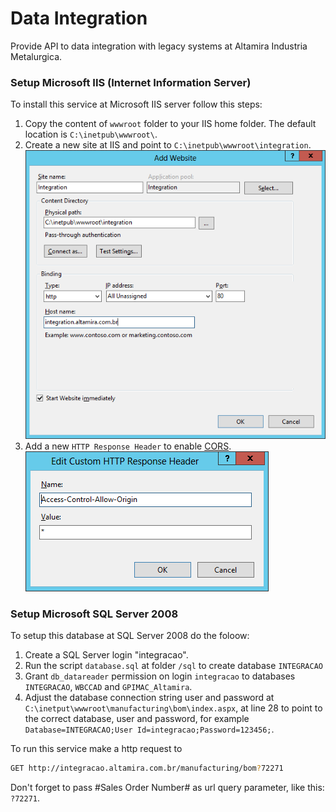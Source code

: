 Data Integration
================

Provide API to data integration with legacy systems at Altamira Industria Metalurgica.

### Setup Microsoft IIS (Internet Information Server)

To install this service at Microsoft IIS server follow this steps:

1. Copy the content of `wwwroot` folder to your IIS home folder. The default location is `C:\inetpub\wwwroot\`.
2. Create a new site at IIS and point to `C:\inetpub\wwwroot\integration`. ![Alt text](img/iis-integration-site.png?raw=true "Create new site") 
3. Add a new `HTTP Response Header` to enable [CORS](http://pt.wikipedia.org/wiki/Cross-origin_resource_sharing). ![Alt text](img/iis-http-cosr-header.png?raw=true "Create new site")

### Setup Microsoft SQL Server 2008

To setup this database at SQL Server 2008 do the foloow:

1. Create a SQL Server login "integracao".
2. Run the script `database.sql` at folder `/sql` to create database `INTEGRACAO`
3. Grant `db_datareader` permission on login `integracao` to databases `INTEGRACAO`, `WBCCAD` and `GPIMAC_Altamira`.
2. Adjust the database connection string user and password at `C:\inetput\wwwroot\manufacturing\bom\index.aspx`, at line 28 to point to the correct database, user and password, for example `Database=INTEGRACAO;User Id=integracao;Password=123456;`.

To run this service make a http request to

```sh
GET http://integracao.altamira.com.br/manufacturing/bom?72271
```

Don't forget to pass #Sales Order Number# as url query parameter, like this: `?72271`.
